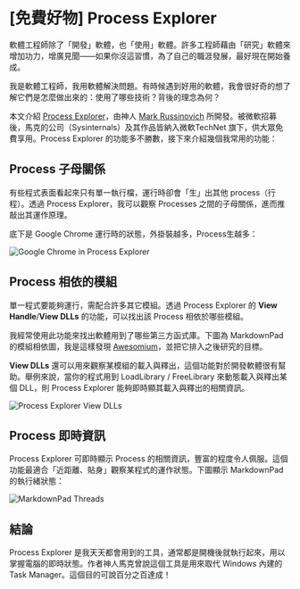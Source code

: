 # [免費好物] Process Explorer

軟體工程師除了「開發」軟體，也「使用」軟體。許多工程師藉由「研究」軟體來增加功力，增廣見聞——如果你沒這習慣，為了自己的職涯發展，最好現在開始養成。

我是軟體工程師，我用軟體解決問題。有時候遇到好用的軟體，我會很好奇的想了解它們是怎麼做出來的：使用了哪些技術？背後的理念為何？

本文介紹 [Process Explorer]，由神人 [Mark Russinovich] 所開發。被微軟招募後，馬克的公司（Sysinternals）及其作品皆納入微軟TechNet 旗下，供大眾免費享用。Process Explorer 的功能多不勝數，接下來介紹幾個我常用的功能：

## Process 子母關係

有些程式表面看起來只有單一執行檔，運行時卻會「生」出其他 process（行程）。透過 Process Explorer，我可以觀察 Processes 之間的子母關係，進而推敲出其運作原理。

底下是 Google Chrome 運行時的狀態，外掛裝越多，Process生越多：

![Google Chrome in Process Explorer](https://dl.dropboxusercontent.com/u/367600/blog_assets/20140704_ProcessExplorerChromeProcesses.png)

## Process 相依的模組

單一程式要能夠運行，需配合許多其它模組。透過 Process Explorer 的 **View Handle**/**View DLLs** 的功能，可以找出該 Process 相依於哪些模組。

我經常使用此功能來找出軟體用到了哪些第三方函式庫。下圖為 MarkdownPad 的模組相依圖，我是這樣發現 [Awesomium]，並把它排入之後研究的目標。

**View DLLs** 還可以用來觀察某模組的載入與釋出，這個功能對於開發軟體很有幫助。舉例來說，當你的程式用到 LoadLibrary / FreeLibrary 來動態載入與釋出某個 DLL，則 Process Explorer 能夠即時顯其載入與釋出的相關資訊。

![Process Explorer View DLLs](https://dl.dropboxusercontent.com/u/367600/blog_assets/20140704_ProcessExplorerDllDep.png)

## Process 即時資訊

Process Explorer 可即時顯示 Process 的相關資訊，豐富的程度令人佩服。這個功能最適合「近距離、貼身」觀察某程式的運作狀態。下圖顯示 MarkdownPad 的執行緒狀態：

![MarkdownPad Threads](https://dl.dropboxusercontent.com/u/367600/blog_assets/20140704_ProcessExplorerProperties.png) 

## 結論

Process Explorer 是我天天都會用到的工具，通常都是開機後就執行起來，用以掌握電腦的即時狀態。作者神人馬克曾說這個工具是用來取代 Windows 內建的 Task Manager。這個目的可說百分之百達成！

[Spy++]:http://msdn.microsoft.com/zh-tw/library/vstudio/dd460760.aspx
[Process Explorer]:http://technet.microsoft.com/en-us/sysinternals/bb896653
[Mark Russinovich]:http://en.wikipedia.org/wiki/Mark_Russinovich
[Awesomium]:http://www.awesomium.com/